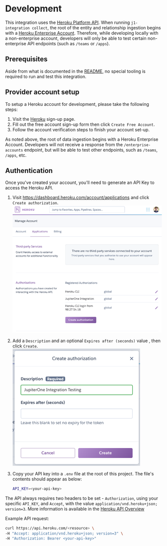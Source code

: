 # Development

This integration uses the
[Heroku Platform API](https://devcenter.heroku.com/articles/platform-api-reference).
When running `j1-integration collect`, the root of the entity and relationship
ingestion begins with a
[Heroku Enterprise Account](https://devcenter.heroku.com/categories/enterprise-accounts).
Therefore, while developing locally with a non-enterprise account, developers
will only be able to test certain non-enterprise API endpoints (such as `/teams`
or `/apps`).

## Prerequisites

Aside from what is documented in the [README](../README.md), no special tooling
is required to run and test this integration.

## Provider account setup

To setup a Heroku account for development, please take the following steps:

1. Visit the [Heroku](https://signup.heroku.com/) sign-up page.
1. Fill out the free account sign-up form then click `Create Free Account`.
1. Follow the account verification steps to finish your account set-up.

As noted above, the root of data ingestion begins with a Heroku Enterprise
Account. Developers will not receive a response from the `/enterprise-accounts`
endpoint, but will be able to test other endpoints, such as `/teams`, `/apps`,
etc.

## Authentication

Once you've created your account, you'll need to generate an API Key to access
the Heroku API.

1. Visit <https://dashboard.heroku.com/account/applications> and click
   `Create authorization`.
   ![Heroku Authorizations Page](./images/heroku-authorizations.png)

1. Add a `Description` and an optional `Expires after (seconds)` value , then
   click `Create`.
   ![Heroku Create Authorization Modal](./images/create-authorization.png)

1. Copy your API key into a `.env` file at the root of this project. The file's
   contents should appear as below:

   ```bash
   API_KEY=<your-api-key>
   ```

The API always requires two headers to be set - `Authorization`, using your
specific `API_KEY`, and `Accept`, with the value
`application/vnd.heroku+json; version=3`. More information is available in the
[Heroku API Overview](https://devcenter.heroku.com/articles/platform-api-reference#overview)

Example API request:

```bash
curl https://api.heroku.com/<resource> \
-H "Accept: application/vnd.heroku+json; version=3" \
-H "Authorization: Bearer <your-api-key>"
```
